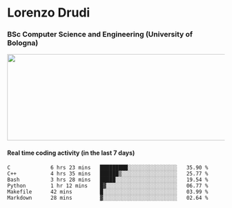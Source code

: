 # Lorenzo Drudi
### BSc Computer Science and Engineering (University of Bologna)

<img src="https://github-readme-stats-lorenzodrudi.vercel.app//api?username=LorenzoDrudi&count_private=true&show_icons=true&theme=gruvbox" height=200px width=550px>

<!---Use wakatime plugins to track the coding time--->
#### Real time coding activity (in the last 7 days)
<!--START_SECTION:waka-->

```text
C             6 hrs 23 mins   █████████░░░░░░░░░░░░░░░░   35.90 %
C++           4 hrs 35 mins   ██████▒░░░░░░░░░░░░░░░░░░   25.77 %
Bash          3 hrs 28 mins   █████░░░░░░░░░░░░░░░░░░░░   19.54 %
Python        1 hr 12 mins    █▓░░░░░░░░░░░░░░░░░░░░░░░   06.77 %
Makefile      42 mins         █░░░░░░░░░░░░░░░░░░░░░░░░   03.99 %
Markdown      28 mins         ▓░░░░░░░░░░░░░░░░░░░░░░░░   02.64 %
```

<!--END_SECTION:waka-->
